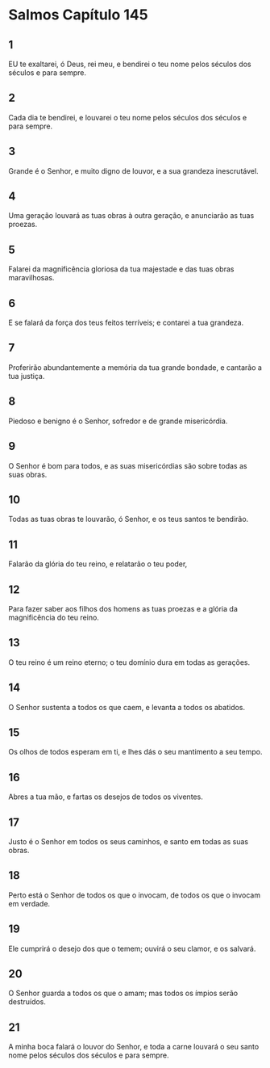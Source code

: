# Salmos Capítulo 145

## 1
EU te exaltarei, ó Deus, rei meu, e bendirei o teu nome pelos séculos dos séculos e para sempre.

## 2
Cada dia te bendirei, e louvarei o teu nome pelos séculos dos séculos e para sempre.

## 3
Grande é o Senhor, e muito digno de louvor, e a sua grandeza inescrutável.

## 4
Uma geração louvará as tuas obras à outra geração, e anunciarão as tuas proezas.

## 5
Falarei da magnificência gloriosa da tua majestade e das tuas obras maravilhosas.

## 6
E se falará da força dos teus feitos terríveis; e contarei a tua grandeza.

## 7
Proferirão abundantemente a memória da tua grande bondade, e cantarão a tua justiça.

## 8
Piedoso e benigno é o Senhor, sofredor e de grande misericórdia.

## 9
O Senhor é bom para todos, e as suas misericórdias são sobre todas as suas obras.

## 10
Todas as tuas obras te louvarão, ó Senhor, e os teus santos te bendirão.

## 11
Falarão da glória do teu reino, e relatarão o teu poder,

## 12
Para fazer saber aos filhos dos homens as tuas proezas e a glória da magnificência do teu reino.

## 13
O teu reino é um reino eterno; o teu domínio dura em todas as gerações.

## 14
O Senhor sustenta a todos os que caem, e levanta a todos os abatidos.

## 15
Os olhos de todos esperam em ti, e lhes dás o seu mantimento a seu tempo.

## 16
Abres a tua mão, e fartas os desejos de todos os viventes.

## 17
Justo é o Senhor em todos os seus caminhos, e santo em todas as suas obras.

## 18
Perto está o Senhor de todos os que o invocam, de todos os que o invocam em verdade.

## 19
Ele cumprirá o desejo dos que o temem; ouvirá o seu clamor, e os salvará.

## 20
O Senhor guarda a todos os que o amam; mas todos os ímpios serão destruídos.

## 21
A minha boca falará o louvor do Senhor, e toda a carne louvará o seu santo nome pelos séculos dos séculos e para sempre.

